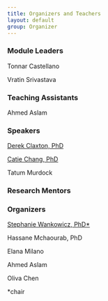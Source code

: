 ```yaml
---
title: Organizers and Teachers
layout: default
group: Organizer
---
```



### Module Leaders
Tonnar Castellano

Vratin Srivastava

### Teaching Assistants
Ahmed Aslam

### Speakers
[Derek Claxton, PhD](https://medschool.vanderbilt.edu/mpb/person/derek-p-claxton-phd/)

[Catie Chang, PhD](https://www.cchanglab.net/)

Tatum Murdock

### Research Mentors

### Organizers
[Stephanie Wankowicz, PhD*](https://wankowiczlab.com/)

Hassane Mchaourab, PhD

Elana Milano

Ahmed Aslam

Oliva Chen

*chair
